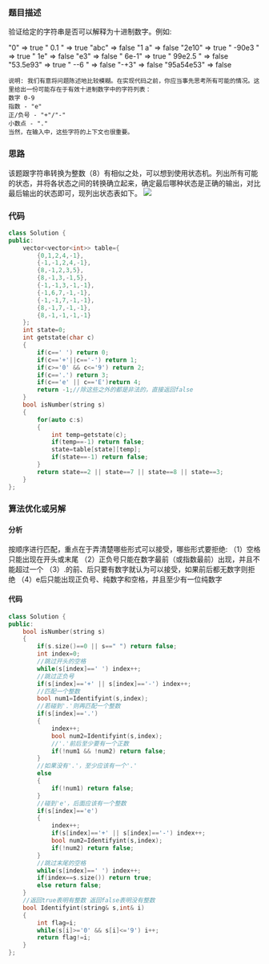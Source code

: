 ### 题目描述

验证给定的字符串是否可以解释为十进制数字。例如:

"0" => true   " 0.1 " => true   "abc" => false
"1 a" => false  "2e10" => true  " -90e3   " => true
" 1e" => false  "e3" => false  " 6e-1" => true
" 99e2.5 " => false  "53.5e93" => true  " --6 " => false
"-+3" => false  "95a54e53" => false


	说明: 我们有意将问题陈述地比较模糊。在实现代码之前，你应当事先思考所有可能的情况。这里给出一份可能存在于有效十进制数字中的字符列表：
	数字 0-9
	指数 - "e"
	正/负号 - "+"/"-"
	小数点 - "."
	当然，在输入中，这些字符的上下文也很重要。

### 思路

该题跟字符串转换为整数（8）有相似之处，可以想到使用状态机。列出所有可能的状态，并将各状态之间的转换确立起来，确定最后哪种状态是正确的输出，对比最后输出的状态即可，现列出状态表如下。
![](D:\github\Leetcode\字符串\65.有效数字.png)

### 代码

```c++
class Solution {
public:
    vector<vector<int>> table={
        {0,1,2,4,-1},
        {-1,-1,2,4,-1},
        {8,-1,2,3,5},
        {8,-1,3,-1,5},
        {-1,-1,3,-1,-1},
        {-1,6,7,-1,-1},
        {-1,-1,7,-1,-1},
        {8,-1,7,-1,-1},
        {8,-1,-1,-1,-1}
    };
    int state=0;
    int getstate(char c)
    {
        if(c==' ') return 0;
        if(c=='+'||c=='-') return 1;
        if(c>='0' && c<='9') return 2;
        if(c=='.') return 3;
        if(c=='e' || c=='E')return 4;
        return -1;//除这些之外的都是非法的，直接返回false
    }
    bool isNumber(string s) 
    {
        for(auto c:s)
        {
            int temp=getstate(c);
            if(temp==-1) return false;
            state=table[state][temp];
            if(state==-1) return false;
        }
        return state==2 || state==7 || state==8 || state==3;
    }
};
```

### 算法优化或另解

#### 分析

按顺序进行匹配，重点在于弄清楚哪些形式可以接受，哪些形式要拒绝:
（1）空格只能出现在开头或末尾
（2）正负号只能在数字最前（或指数最前）出现，并且不能超过一个
（3）.的前、后只要有数字就认为可以接受，如果前后都无数字则拒绝
（4）e后只能出现正负号、纯数字和空格，并且至少有一位纯数字

#### 代码

```c++
class Solution {
public:
    bool isNumber(string s) 
    {
        if(s.size()==0 || s==" ") return false;
        int index=0;
        //跳过开头的空格
        while(s[index]==' ') index++;
        //跳过正负号
        if(s[index]=='+' || s[index]=='-') index++;
        //匹配一个整数
        bool num1=Identifyint(s,index);
        //若碰到'.'则再匹配一个整数
        if(s[index]=='.')
        {
            index++;
            bool num2=Identifyint(s,index);
            //'.'前后至少要有一个正数
            if(!num1 && !num2) return false;
        }
        //如果没有'.'，至少应该有一个'.'
        else
        {
            if(!num1) return false;
        }
        //碰到'e'，后面应该有一个整数
        if(s[index]=='e')
        {
            index++;
            if(s[index]=='+' || s[index]=='-') index++;
            bool num2=Identifyint(s,index);
            if(!num2) return false;
        }
        //跳过末尾的空格
        while(s[index]==' ') index++;
        if(index==s.size()) return true;
        else return false;
    }
    //返回true表明有整数 返回false表明没有整数
    bool Identifyint(string& s,int& i)
    {
        int flag=i;
        while(s[i]>='0' && s[i]<='9') i++;
        return flag!=i;
    }
};
```

